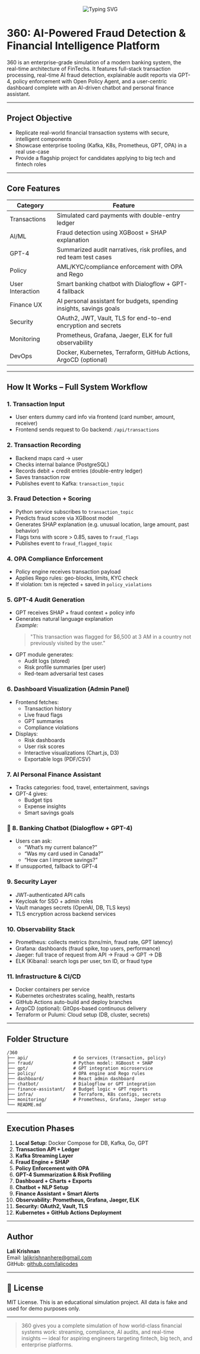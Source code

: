 <p align="center">
  <img src="https://readme-typing-svg.herokuapp.com/?font=Inter&size=22&duration=2000&pause=1000&color=000000&center=true&vCenter=true&width=600&lines=360+Financial+Intelligence+System;AI-Powered+Fraud+Detection;Enterprise+Banking+Simulation" alt="Typing SVG" />
</p>


# 360: AI-Powered Fraud Detection & Financial Intelligence Platform

360 is an enterprise-grade simulation of a modern banking system, the real-time architecture of FinTechs. It features full-stack transaction processing, real-time AI fraud detection, explainable audit reports via GPT-4, policy enforcement with Open Policy Agent, and a user-centric dashboard complete with an AI-driven chatbot and personal finance assistant.

---

## Project Objective

- Replicate real-world financial transaction systems with secure, intelligent components  
- Showcase enterprise tooling (Kafka, K8s, Prometheus, GPT, OPA) in a real use-case  
- Provide a flagship project for candidates applying to big tech and fintech roles  

---

## Core Features

| Category         | Feature                                                              |
|------------------|----------------------------------------------------------------------|
| Transactions     | Simulated card payments with double-entry ledger                     |
| AI/ML            | Fraud detection using XGBoost + SHAP explanation                     |
| GPT-4            | Summarized audit narratives, risk profiles, and red team test cases  |
| Policy           | AML/KYC/compliance enforcement with OPA and Rego                     |
| User Interaction | Smart banking chatbot with Dialogflow + GPT-4 fallback               |
| Finance UX       | AI personal assistant for budgets, spending insights, savings goals  |
| Security         | OAuth2, JWT, Vault, TLS for end-to-end encryption and secrets        |
| Monitoring       | Prometheus, Grafana, Jaeger, ELK for full observability              |
| DevOps           | Docker, Kubernetes, Terraform, GitHub Actions, ArgoCD (optional)     |

---

## How It Works – Full System Workflow

### 1. Transaction Input
- User enters dummy card info via frontend (card number, amount, receiver)
- Frontend sends request to Go backend: `/api/transactions`

### 2. Transaction Recording
- Backend maps card → user
- Checks internal balance (PostgreSQL)
- Records debit + credit entries (double-entry ledger)
- Saves transaction row
- Publishes event to Kafka: `transaction_topic`

### 3. Fraud Detection + Scoring
- Python service subscribes to `transaction_topic`
- Predicts fraud score via XGBoost model
- Generates SHAP explanation (e.g. unusual location, large amount, past behavior)
- Flags txns with score > 0.85, saves to `fraud_flags`
- Publishes event to `fraud_flagged_topic`

### 4. OPA Compliance Enforcement
- Policy engine receives transaction payload
- Applies Rego rules: geo-blocks, limits, KYC check
- If violation: txn is rejected + saved in `policy_violations`

### 5. GPT-4 Audit Generation
- GPT receives SHAP + fraud context + policy info
- Generates natural language explanation  
  _Example:_  
  > "This transaction was flagged for $6,500 at 3 AM in a country not previously visited by the user."
- GPT module generates:
  - Audit logs (stored)
  - Risk profile summaries (per user)
  - Red-team adversarial test cases

### 6. Dashboard Visualization (Admin Panel)
- Frontend fetches:
  - Transaction history
  - Live fraud flags
  - GPT summaries
  - Compliance violations
- Displays:
  - Risk dashboards
  - User risk scores
  - Interactive visualizations (Chart.js, D3)
  - Exportable logs (PDF/CSV)

### 7. AI Personal Finance Assistant
- Tracks categories: food, travel, entertainment, savings
- GPT-4 gives:
  - Budget tips
  - Expense insights
  - Smart savings goals

### 💬 8. Banking Chatbot (Dialogflow + GPT-4)
- Users can ask:
  - “What’s my current balance?”
  - “Was my card used in Canada?”
  - “How can I improve savings?”
- If unsupported, fallback to GPT-4

### 9. Security Layer
- JWT-authenticated API calls
- Keycloak for SSO + admin roles
- Vault manages secrets (OpenAI, DB, TLS keys)
- TLS encryption across backend services

### 10. Observability Stack
- Prometheus: collects metrics (txns/min, fraud rate, GPT latency)
- Grafana: dashboards (fraud spike, top users, performance)
- Jaeger: full trace of request from API → Fraud → GPT → DB
- ELK (Kibana): search logs per user, txn ID, or fraud type

### 11. Infrastructure & CI/CD
- Docker containers per service
- Kubernetes orchestrates scaling, health, restarts
- GitHub Actions auto-build and deploy branches
- ArgoCD (optional): GitOps-based continuous delivery
- Terraform or Pulumi: Cloud setup (DB, cluster, secrets)

---

## Folder Structure

```
/360
├── api/                 # Go services (transaction, policy)
├── fraud/               # Python model: XGBoost + SHAP
├── gpt/                 # GPT integration microservice
├── policy/              # OPA engine and Rego rules
├── dashboard/           # React admin dashboard
├── chatbot/             # Dialogflow or GPT integration
├── finance-assistant/   # Budget logic + GPT reports
├── infra/               # Terraform, K8s configs, secrets
├── monitoring/          # Prometheus, Grafana, Jaeger setup
└── README.md
```


---

## Execution Phases

1. **Local Setup**: Docker Compose for DB, Kafka, Go, GPT  
2. **Transaction API + Ledger**  
3. **Kafka Streaming Layer**  
4. **Fraud Engine + SHAP**  
5. **Policy Enforcement with OPA**  
6. **GPT-4 Summarization & Risk Profiling**  
7. **Dashboard + Charts + Exports**  
8. **Chatbot + NLP Setup**  
9. **Finance Assistant + Smart Alerts**  
10. **Observability: Prometheus, Grafana, Jaeger, ELK**  
11. **Security: OAuth2, Vault, TLS**  
12. **Kubernetes + GitHub Actions Deployment**

---

## Author

**Lali Krishnan**  
Email: [lalikrishnanhere@gmail.com](mailto:lalikrishnanhere@gmail.com)  
GitHub: [github.com/lalicodes](https://github.com/lalicodes)

---

## 📄 License

MIT License. This is an educational simulation project. All data is fake and used for demo purposes only.

---

> 360 gives you a complete simulation of how world-class financial systems work: streaming, compliance, AI audits, and real-time insights — ideal for aspiring engineers targeting fintech, big tech, and enterprise platforms.

